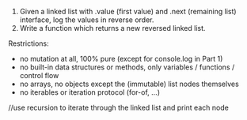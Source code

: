 1. Given a linked list with .value (first value) and .next (remaining list) interface, log the values in reverse order.
2. Write a function which returns a new reversed linked list.

Restrictions:

- no mutation at all, 100% pure (except for console.log in Part 1)
- no built-in data structures or methods, only variables / functions / control flow
- no arrays, no objects except the (immutable) list nodes themselves
- no iterables or iteration protocol (for-of, ...)

//use recursion to iterate through the linked list and print each node
